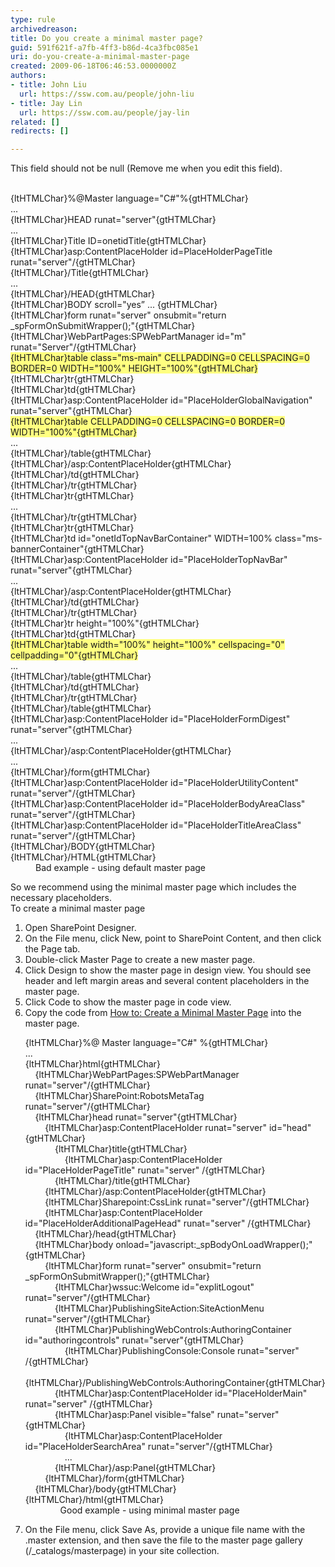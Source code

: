 ```yaml
---
type: rule
archivedreason: 
title: Do you create a minimal master page?
guid: 591f621f-a7fb-4ff3-b86d-4ca3fbc085e1
uri: do-you-create-a-minimal-master-page
created: 2009-06-18T06:46:53.0000000Z
authors:
- title: John Liu
  url: https://ssw.com.au/people/john-liu
- title: Jay Lin
  url: https://ssw.com.au/people/jay-lin
related: []
redirects: []

---
```



This field should not be null (Remove me when you edit this field).
<br><excerpt class='endintro'></excerpt><br>

  <dl class="badCode">
    <dt>{ltHTMLChar}%@Master language=&quot;C#&quot;%{gtHTMLChar}<br>
    ...<br>
    {ltHTMLChar}HEAD runat=&quot;server&quot;{gtHTMLChar}<br>
    ...<br>
    {ltHTMLChar}Title ID=onetidTitle{gtHTMLChar}<br>
    {ltHTMLChar}asp&#58;ContentPlaceHolder id=PlaceHolderPageTitle runat=&quot;server&quot;/{gtHTMLChar}<br>
    {ltHTMLChar}/Title{gtHTMLChar}<br>
    ...<br>
    {ltHTMLChar}/HEAD{gtHTMLChar}<br>
    {ltHTMLChar}BODY scroll=&quot;yes” ... {gtHTMLChar}<br>
    {ltHTMLChar}form runat=&quot;server&quot; onsubmit=&quot;return _spFormOnSubmitWrapper();&quot;{gtHTMLChar}<br>
    {ltHTMLChar}WebPartPages&#58;SPWebPartManager id=&quot;m&quot; runat=&quot;Server&quot;/{gtHTMLChar}<br>
    <font style="background-color&#58;#ffff80;">{ltHTMLChar}table class=&quot;ms-main&quot; CELLPADDING=0 CELLSPACING=0 BORDER=0 WIDTH=&quot;100%&quot; HEIGHT=&quot;100%&quot;{gtHTMLChar}</font><br>
    {ltHTMLChar}tr{gtHTMLChar}<br>
    {ltHTMLChar}td{gtHTMLChar}<br>
    {ltHTMLChar}asp&#58;ContentPlaceHolder id=&quot;PlaceHolderGlobalNavigation&quot; runat=&quot;server&quot;{gtHTMLChar}<br>
    <font style="background-color&#58;#ffff80;">{ltHTMLChar}table CELLPADDING=0 CELLSPACING=0 BORDER=0 WIDTH=&quot;100%&quot;{gtHTMLChar}</font><br>
    ...<br>
    {ltHTMLChar}/table{gtHTMLChar}<br>
    {ltHTMLChar}/asp&#58;ContentPlaceHolder{gtHTMLChar}<br>
    {ltHTMLChar}/td{gtHTMLChar}<br>
    {ltHTMLChar}/tr{gtHTMLChar}<br>
    {ltHTMLChar}tr{gtHTMLChar}<br>
    ...<br>
    {ltHTMLChar}/tr{gtHTMLChar}<br>
    {ltHTMLChar}tr{gtHTMLChar}<br>
    {ltHTMLChar}td id=&quot;onetIdTopNavBarContainer&quot; WIDTH=100% class=&quot;ms-bannerContainer&quot;{gtHTMLChar}<br>
    {ltHTMLChar}asp&#58;ContentPlaceHolder id=&quot;PlaceHolderTopNavBar&quot; runat=&quot;server&quot;{gtHTMLChar}<br>
    ...<br>
    {ltHTMLChar}/asp&#58;ContentPlaceHolder{gtHTMLChar}<br>
    {ltHTMLChar}/td{gtHTMLChar}<br>
    {ltHTMLChar}/tr{gtHTMLChar}<br>
    {ltHTMLChar}tr height=&quot;100%&quot;{gtHTMLChar}<br>
    {ltHTMLChar}td{gtHTMLChar}<br>
    <font style="background-color&#58;#ffff80;">{ltHTMLChar}table width=&quot;100%&quot; height=&quot;100%&quot; cellspacing=&quot;0&quot; cellpadding=&quot;0&quot;{gtHTMLChar}</font><br>
    ...<br>
    {ltHTMLChar}/table{gtHTMLChar}<br>
    {ltHTMLChar}/td{gtHTMLChar}<br>
    {ltHTMLChar}/tr{gtHTMLChar}<br>
    {ltHTMLChar}/table{gtHTMLChar}<br>
    {ltHTMLChar}asp&#58;ContentPlaceHolder id=&quot;PlaceHolderFormDigest&quot; runat=&quot;server&quot;{gtHTMLChar}<br>
    ...<br>
    {ltHTMLChar}/asp&#58;ContentPlaceHolder{gtHTMLChar}<br>
    ...<br>
    {ltHTMLChar}/form{gtHTMLChar}<br>
    {ltHTMLChar}asp&#58;ContentPlaceHolder id=&quot;PlaceHolderUtilityContent&quot; runat=&quot;server&quot;/{gtHTMLChar}<br>
    {ltHTMLChar}asp&#58;ContentPlaceHolder id=&quot;PlaceHolderBodyAreaClass&quot; runat=&quot;server&quot;/{gtHTMLChar}<br>
    {ltHTMLChar}asp&#58;ContentPlaceHolder id=&quot;PlaceHolderTitleAreaClass&quot; runat=&quot;server&quot;/{gtHTMLChar}<br>
    {ltHTMLChar}/BODY{gtHTMLChar}<br>
    {ltHTMLChar}/HTML{gtHTMLChar} </dt>
    <dd>Bad example - using default master page </dd>
</dl>
<p>So we recommend using the minimal master page which includes the necessary placeholders.<br>
To create a minimal master page</p>
<ol>
    <li>Open SharePoint Designer. </li>
    <li>On the File menu, click New, point to SharePoint Content, and then click the Page tab. </li>
    <li>Double-click Master Page to create a new master page. </li>
    <li>Click Design to show the master page in design view. You should see header and left margin areas and several content placeholders in the master page. </li>
    <li>Click Code to show the master page in code view. </li>
    <li>Copy the code from <a href="http&#58;//msdn.microsoft.com/en-us/library/aa660698.aspx">How to&#58; Create a Minimal Master Page</a>&#160;into the master page.
    <dl class="goodCode">
        <dt>{ltHTMLChar}%@ Master language=&quot;C#&quot; %{gtHTMLChar}<br>
        ...<br>
        {ltHTMLChar}html{gtHTMLChar}<br>
        &#160;&#160;&#160; {ltHTMLChar}WebPartPages&#58;SPWebPartManager runat=&quot;server&quot;/{gtHTMLChar}<br>
        &#160;&#160;&#160; {ltHTMLChar}SharePoint&#58;RobotsMetaTag runat=&quot;server&quot;/{gtHTMLChar}<br>
        &#160;&#160;&#160; {ltHTMLChar}head runat=&quot;server&quot;{gtHTMLChar}<br>
        &#160;&#160;&#160;&#160;&#160;&#160;&#160; {ltHTMLChar}asp&#58;ContentPlaceHolder runat=&quot;server&quot; id=&quot;head&quot;{gtHTMLChar}<br>
        &#160;&#160;&#160;&#160;&#160;&#160;&#160;&#160;&#160;&#160;&#160; {ltHTMLChar}title{gtHTMLChar}<br>
        &#160;&#160;&#160;&#160;&#160;&#160;&#160;&#160;&#160;&#160;&#160;&#160;&#160;&#160;&#160; {ltHTMLChar}asp&#58;ContentPlaceHolder id=&quot;PlaceHolderPageTitle&quot; runat=&quot;server&quot; /{gtHTMLChar}<br>
        &#160;&#160;&#160;&#160;&#160;&#160;&#160;&#160;&#160;&#160;&#160; {ltHTMLChar}/title{gtHTMLChar}<br>
        &#160;&#160;&#160;&#160;&#160;&#160;&#160; {ltHTMLChar}/asp&#58;ContentPlaceHolder{gtHTMLChar}<br>
        &#160;&#160;&#160;&#160;&#160;&#160;&#160; {ltHTMLChar}Sharepoint&#58;CssLink runat=&quot;server&quot;/{gtHTMLChar}<br>
        &#160;&#160;&#160;&#160;&#160;&#160;&#160; {ltHTMLChar}asp&#58;ContentPlaceHolder id=&quot;PlaceHolderAdditionalPageHead&quot; runat=&quot;server&quot; /{gtHTMLChar}<br>
        &#160;&#160;&#160; {ltHTMLChar}/head{gtHTMLChar}<br>
        &#160;&#160;&#160; {ltHTMLChar}body onload=&quot;javascript&#58;_spBodyOnLoadWrapper();&quot;{gtHTMLChar}<br>
        &#160;&#160;&#160;&#160;&#160;&#160;&#160; {ltHTMLChar}form runat=&quot;server&quot; onsubmit=&quot;return _spFormOnSubmitWrapper();&quot;{gtHTMLChar}<br>
        &#160;&#160;&#160;&#160;&#160;&#160;&#160;&#160;&#160;&#160;&#160; {ltHTMLChar}wssuc&#58;Welcome id=&quot;explitLogout&quot; runat=&quot;server&quot;/{gtHTMLChar}<br>
        &#160;&#160;&#160;&#160;&#160;&#160;&#160;&#160;&#160;&#160;&#160; {ltHTMLChar}PublishingSiteAction&#58;SiteActionMenu runat=&quot;server&quot;/{gtHTMLChar} <br>
        &#160;&#160;&#160;&#160;&#160;&#160;&#160;&#160;&#160;&#160;&#160; {ltHTMLChar}PublishingWebControls&#58;AuthoringContainer id=&quot;authoringcontrols&quot; runat=&quot;server&quot;{gtHTMLChar}<br>
        &#160;&#160;&#160;&#160;&#160;&#160;&#160;&#160;&#160;&#160;&#160;&#160;&#160;&#160;&#160; {ltHTMLChar}PublishingConsole&#58;Console runat=&quot;server&quot; /{gtHTMLChar}<br>
        &#160;&#160;&#160;&#160;&#160;&#160;&#160;&#160;&#160;&#160;&#160; {ltHTMLChar}/PublishingWebControls&#58;AuthoringContainer{gtHTMLChar}<br>
        &#160;&#160;&#160;&#160;&#160;&#160;&#160;&#160;&#160;&#160;&#160; {ltHTMLChar}asp&#58;ContentPlaceHolder id=&quot;PlaceHolderMain&quot; runat=&quot;server&quot; /{gtHTMLChar}<br>
        &#160;&#160;&#160;&#160;&#160;&#160;&#160;&#160;&#160;&#160;&#160; {ltHTMLChar}asp&#58;Panel visible=&quot;false&quot; runat=&quot;server&quot;{gtHTMLChar}<br>
        &#160;&#160;&#160; &#160;&#160;&#160;&#160;&#160;&#160;&#160;&#160;&#160;&#160;&#160; {ltHTMLChar}asp&#58;ContentPlaceHolder id=&quot;PlaceHolderSearchArea&quot; runat=&quot;server&quot;/{gtHTMLChar}<br>
        &#160;&#160;&#160;&#160;&#160;&#160;&#160; &#160;&#160;&#160;&#160;&#160;&#160;&#160; ...<br>
        &#160;&#160;&#160;&#160;&#160;&#160;&#160;&#160;&#160;&#160;&#160;&#160;{ltHTMLChar}/asp&#58;Panel{gtHTMLChar}<br>
        &#160;&#160;&#160;&#160;&#160;&#160;&#160; {ltHTMLChar}/form{gtHTMLChar}<br>
        &#160;&#160;&#160; {ltHTMLChar}/body{gtHTMLChar}<br>
        {ltHTMLChar}/html{gtHTMLChar} </dt>
        <dd>&#160;&#160;&#160; Good example - using minimal master page </dd>
    </dl>
    </li>
    <li>On the File menu, click Save As, provide a unique file name with the .master extension, and then save the file to the master page gallery (/_catalogs/masterpage) in your site collection. </li>
</ol>



